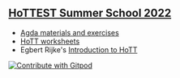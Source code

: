## [HoTTEST Summer School 2022](https://www.uwo.ca/math/faculty/kapulkin/seminars/hottest_summer_school_2022.html)

 * [Agda materials and exercises](https://martinescardo.github.io/HoTTEST-Summer-School/)
 * [HoTT worksheets](Worksheets)
 * Egbert Rijke's [Introduction to HoTT](hott-intro.pdf)


<a href="https://gitpod.io/#https://github.com/martinescardo/HoTTEST-Summer-School">
  <img
    src="https://img.shields.io/badge/Contribute%20with-Gitpod-908a85?logo=gitpod"
    alt="Contribute with Gitpod"
  />
</a>